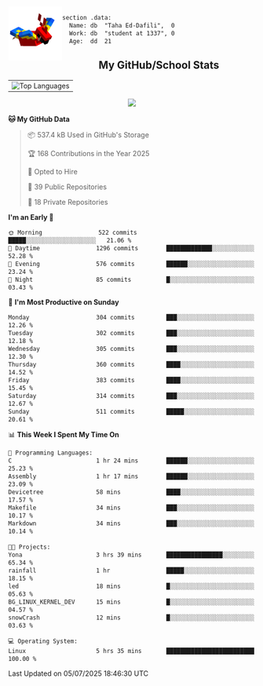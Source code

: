 <img src="parrot_fly_flipped.gif" align="left" height="110">


```assembly
section .data:
  Name: db  "Taha Ed-Dafili",  0
  Work: db  "student at 1337", 0
  Age:  dd  21
```


<div align="center">
  <h2>My GitHub/School Stats</h2>
</div>
<table align="center">
  <tr>
    <td align="center"><img width="450" src="https://github-readme-stats.vercel.app/api/top-langs/?username=0rayn&layout=compact&theme=github_dark&hide=html,makefile,css&exclude_repo=Yona2.0,Nand2Tetris&hide_border=true&langs_count=6" alt="Top Languages" /></td>
<!--     <td align="center"><img src="https://github-readme-streak-stats.herokuapp.com?user=0rayn&theme=github-dark-blue&hide_border=true&border_radius=5" alt="GitHub Streak" /></td>
  </tr> -->
</table>
 <p align="center">
  <a href="https://github.com/0rayn">
    <img src="https://komarev.com/ghpvc/?username=0rayn&color=blue&style=flat)" />
  </a>
</p>

<!--START_SECTION:waka-->
**🐱 My GitHub Data** 

> 📦 537.4 kB Used in GitHub's Storage 
 > 
> 🏆 168 Contributions in the Year 2025
 > 
> 💼 Opted to Hire
 > 
> 📜 39 Public Repositories 
 > 
> 🔑 18 Private Repositories 
 > 
**I'm an Early 🐤** 

```text
🌞 Morning                522 commits         █████░░░░░░░░░░░░░░░░░░░░   21.06 % 
🌆 Daytime                1296 commits        █████████████░░░░░░░░░░░░   52.28 % 
🌃 Evening                576 commits         ██████░░░░░░░░░░░░░░░░░░░   23.24 % 
🌙 Night                  85 commits          █░░░░░░░░░░░░░░░░░░░░░░░░   03.43 % 
```
📅 **I'm Most Productive on Sunday** 

```text
Monday                   304 commits         ███░░░░░░░░░░░░░░░░░░░░░░   12.26 % 
Tuesday                  302 commits         ███░░░░░░░░░░░░░░░░░░░░░░   12.18 % 
Wednesday                305 commits         ███░░░░░░░░░░░░░░░░░░░░░░   12.30 % 
Thursday                 360 commits         ████░░░░░░░░░░░░░░░░░░░░░   14.52 % 
Friday                   383 commits         ████░░░░░░░░░░░░░░░░░░░░░   15.45 % 
Saturday                 314 commits         ███░░░░░░░░░░░░░░░░░░░░░░   12.67 % 
Sunday                   511 commits         █████░░░░░░░░░░░░░░░░░░░░   20.61 % 
```


📊 **This Week I Spent My Time On** 

```text
💬 Programming Languages: 
C                        1 hr 24 mins        ██████░░░░░░░░░░░░░░░░░░░   25.23 % 
Assembly                 1 hr 17 mins        ██████░░░░░░░░░░░░░░░░░░░   23.09 % 
Devicetree               58 mins             ████░░░░░░░░░░░░░░░░░░░░░   17.57 % 
Makefile                 34 mins             ███░░░░░░░░░░░░░░░░░░░░░░   10.17 % 
Markdown                 34 mins             ███░░░░░░░░░░░░░░░░░░░░░░   10.14 % 

🐱‍💻 Projects: 
Yona                     3 hrs 39 mins       ████████████████░░░░░░░░░   65.34 % 
rainfall                 1 hr                █████░░░░░░░░░░░░░░░░░░░░   18.15 % 
led                      18 mins             █░░░░░░░░░░░░░░░░░░░░░░░░   05.63 % 
BG_LINUX_KERNEL_DEV      15 mins             █░░░░░░░░░░░░░░░░░░░░░░░░   04.57 % 
snowCrash                12 mins             █░░░░░░░░░░░░░░░░░░░░░░░░   03.63 % 

💻 Operating System: 
Linux                    5 hrs 35 mins       █████████████████████████   100.00 % 
```


 Last Updated on 05/07/2025 18:46:30 UTC
<!--END_SECTION:waka-->

